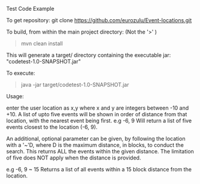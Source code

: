 Test Code Example

To get repository:
git clone https://github.com/eurozulu/Event-locations.git


To build, from within the main project directory:
(Not the '>' )
>mvn clean install

This will generate a target/ directory containing the executable jar:
"codetest-1.0-SNAPSHOT.jar"

To execute:

>java -jar target/codetest-1.0-SNAPSHOT.jar

Usage:

enter the user location as x,y where x and y are integers between -10 and +10.
A list of upto five events will be shown in order of distance from that location,
with the nearest event being first.
e.g 
-6, 9
Will return a list of five events closest to the location (-6, 9).

An additional, optional parameter can be given, by following the location with a 
'~'D, where D is the maximum distance, in blocks, to conduct the search.
This returns ALL the events within the given distance. The limitation of five does
NOT apply when the distance is provided.

e.g
-6, 9 ~ 15
Returns a list of all events within a 15 block distance from the location.
 
